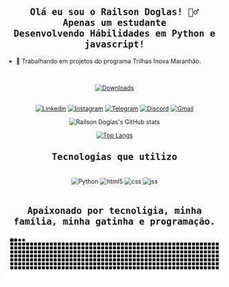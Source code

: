 <h2 align="center"><samp> Olá eu sou o Railson Doglas! 🙋‍♂️</br>Apenas um estudante</br>Desenvolvendo Hábilidades em Python e javascript!</samp></h2>

<p><samp> 
    
- 🔭 Trabalhando em projetos do programa Trilhas Inova Maranhão. 

</samp></p>


<div align="center">
</br>

[![Downloads](https://img.shields.io/github/followers/radoslz.svg?style=social&label=Follow&maxAge=2592000)](https://github.com/radoslz/)
</br>
</br>

[![Linkedin](https://img.shields.io/badge/LinkedIn-0077B5?style=for-the-badge&logo=linkedin&logoColor=white)](https://www.linkedin.com/in/railsondoglas/) [![Instagram](https://img.shields.io/badge/Instagram-E4405F?style=for-the-badge&logo=instagram&logoColor=white)](https://www.instagram.com/railsondoglas/) [![Telegram](https://img.shields.io/badge/Telegram-2CA5E0?style=for-the-badge&logo=telegram&logoColor=white)](https://t.me/railsondoglas) [![Discord](https://img.shields.io/badge/Discord-7289DA?style=for-the-badge&logo=discord&logoColor=white)](https://discord.gg/C6sHtjRfQ7) [![Gmail](https://img.shields.io/badge/Gmail-D14836?style=for-the-badge&logo=gmail&logoColor=white)](railson.doglasii@gmail.com)

![Railson Doglas's GitHub stats](https://github-readme-stats.vercel.app/api?username=radoslz&show_icons=true&theme=radical)
<div align="center">
    
[![Top Langs](https://github-readme-stats.vercel.app/api/top-langs/?username=radoslz)](https://github.com/radoslz/github-readme-stats)
    
</div>
<h2 align="center"><samp> Tecnologias que utilizo</samp></h2>
<div style="dsiplay: inline_block"><br />
     <img align="center" alt="Python" src="https://img.shields.io/badge/Python-14354C?style=for-the-badge&logo=python&logoColor=white" />
    <img align="center" alt="html5" src="https://img.shields.io/badge/HTML5-E34F26?style=for-the-badge&logo=html5&logoColor=white" />
    <img align="center" alt="css" src="https://img.shields.io/badge/CSS3-1572B6?style=for-the-badge&logo=css3&logoColor=white" />
    <img align="center" alt="jss" src="https://img.shields.io/badge/JavaScript-323330?style=for-the-badge&logo=javascript&logoColor=F7DF1E" />
    </div>
</div>
<br/>
<h2 align="center"><samp>Apaixonado por tecnoligia, minha família, minha gatinha e programação.</samp></h2>

<div align="center">
  <img src="https://github.com/radoslz/radoslz/blob/main/github-contribution-grid-snake.svg">
</div>
